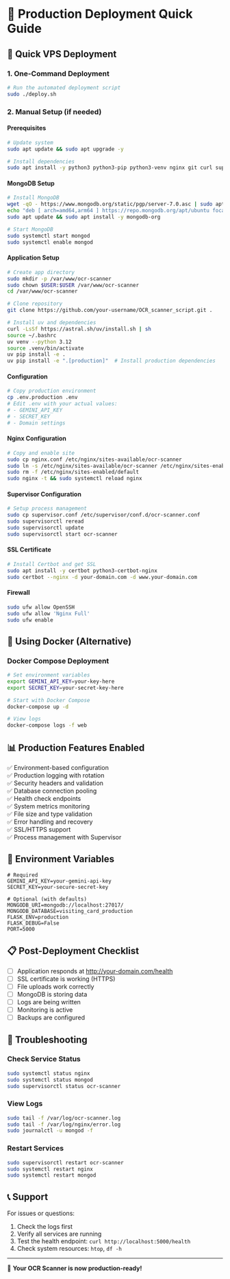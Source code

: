 # 🚀 Production Deployment Quick Guide

## 🎯 Quick VPS Deployment

### 1. One-Command Deployment
```bash
# Run the automated deployment script
sudo ./deploy.sh
```

### 2. Manual Setup (if needed)

#### Prerequisites
```bash
# Update system
sudo apt update && sudo apt upgrade -y

# Install dependencies
sudo apt install -y python3 python3-pip python3-venv nginx git curl supervisor
```

#### MongoDB Setup
```bash
# Install MongoDB
wget -qO - https://www.mongodb.org/static/pgp/server-7.0.asc | sudo apt-key add -
echo "deb [ arch=amd64,arm64 ] https://repo.mongodb.org/apt/ubuntu focal/mongodb-org/7.0 multiverse" | sudo tee /etc/apt/sources.list.d/mongodb-org-7.0.list
sudo apt update && sudo apt install -y mongodb-org

# Start MongoDB
sudo systemctl start mongod
sudo systemctl enable mongod
```

#### Application Setup
```bash
# Create app directory
sudo mkdir -p /var/www/ocr-scanner
sudo chown $USER:$USER /var/www/ocr-scanner
cd /var/www/ocr-scanner

# Clone repository
git clone https://github.com/your-username/OCR_scanner_script.git .

# Install uv and dependencies
curl -LsSf https://astral.sh/uv/install.sh | sh
source ~/.bashrc
uv venv --python 3.12
source .venv/bin/activate
uv pip install -e .
uv pip install -e ".[production]"  # Install production dependencies
```

#### Configuration
```bash
# Copy production environment
cp .env.production .env
# Edit .env with your actual values:
# - GEMINI_API_KEY
# - SECRET_KEY
# - Domain settings
```

#### Nginx Configuration
```bash
# Copy and enable site
sudo cp nginx.conf /etc/nginx/sites-available/ocr-scanner
sudo ln -s /etc/nginx/sites-available/ocr-scanner /etc/nginx/sites-enabled/
sudo rm -f /etc/nginx/sites-enabled/default
sudo nginx -t && sudo systemctl reload nginx
```

#### Supervisor Configuration
```bash
# Setup process management
sudo cp supervisor.conf /etc/supervisor/conf.d/ocr-scanner.conf
sudo supervisorctl reread
sudo supervisorctl update
sudo supervisorctl start ocr-scanner
```

#### SSL Certificate
```bash
# Install Certbot and get SSL
sudo apt install -y certbot python3-certbot-nginx
sudo certbot --nginx -d your-domain.com -d www.your-domain.com
```

#### Firewall
```bash
sudo ufw allow OpenSSH
sudo ufw allow 'Nginx Full'
sudo ufw enable
```

## 🔄 Using Docker (Alternative)

### Docker Compose Deployment
```bash
# Set environment variables
export GEMINI_API_KEY=your-key-here
export SECRET_KEY=your-secret-key-here

# Start with Docker Compose
docker-compose up -d

# View logs
docker-compose logs -f web
```

## 📊 Production Features Enabled

✅ Environment-based configuration  
✅ Production logging with rotation  
✅ Security headers and validation  
✅ Database connection pooling  
✅ Health check endpoints  
✅ System metrics monitoring  
✅ File size and type validation  
✅ Error handling and recovery  
✅ SSL/HTTPS support  
✅ Process management with Supervisor  

## 🔧 Environment Variables

```env
# Required
GEMINI_API_KEY=your-gemini-api-key
SECRET_KEY=your-secure-secret-key

# Optional (with defaults)
MONGODB_URI=mongodb://localhost:27017/
MONGODB_DATABASE=visiting_card_production
FLASK_ENV=production
FLASK_DEBUG=False
PORT=5000
```

## 📋 Post-Deployment Checklist

- [ ] Application responds at http://your-domain.com/health
- [ ] SSL certificate is working (HTTPS)
- [ ] File uploads work correctly
- [ ] MongoDB is storing data
- [ ] Logs are being written
- [ ] Monitoring is active
- [ ] Backups are configured

## 🚨 Troubleshooting

### Check Service Status
```bash
sudo systemctl status nginx
sudo systemctl status mongod
sudo supervisorctl status ocr-scanner
```

### View Logs
```bash
sudo tail -f /var/log/ocr-scanner.log
sudo tail -f /var/log/nginx/error.log
sudo journalctl -u mongod -f
```

### Restart Services
```bash
sudo supervisorctl restart ocr-scanner
sudo systemctl restart nginx
sudo systemctl restart mongod
```

## 📞 Support

For issues or questions:
1. Check the logs first
2. Verify all services are running
3. Test the health endpoint: `curl http://localhost:5000/health`
4. Check system resources: `htop`, `df -h`

---

🎉 **Your OCR Scanner is now production-ready!**
